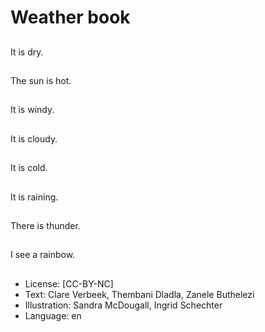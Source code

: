 # Weather book

##
It is dry.

##
The sun is hot.

##
It is windy.

##
It is cloudy.

##
It is cold.

##
It is raining.

##
There is thunder.

##
I see a rainbow.

##
* License: [CC-BY-NC]
* Text: Clare Verbeek, Thembani Dladla, Zanele Buthelezi
* Illustration: Sandra McDougall, Ingrid Schechter
* Language: en
